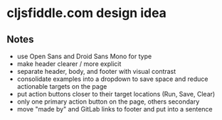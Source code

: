 # cljsfiddle.com design idea

## Notes

* use Open Sans and Droid Sans Mono for type
* make header clearer / more explicit
* separate header, body, and footer with visual contrast
* consolidate examples into a dropdown to save space and reduce actionable
  targets on the page
* put action buttons closer to their target locations (Run, Save, Clear)
* only one primary action button on the page, others secondary
* move "made by" and GitLab links to footer and put into a sentence
